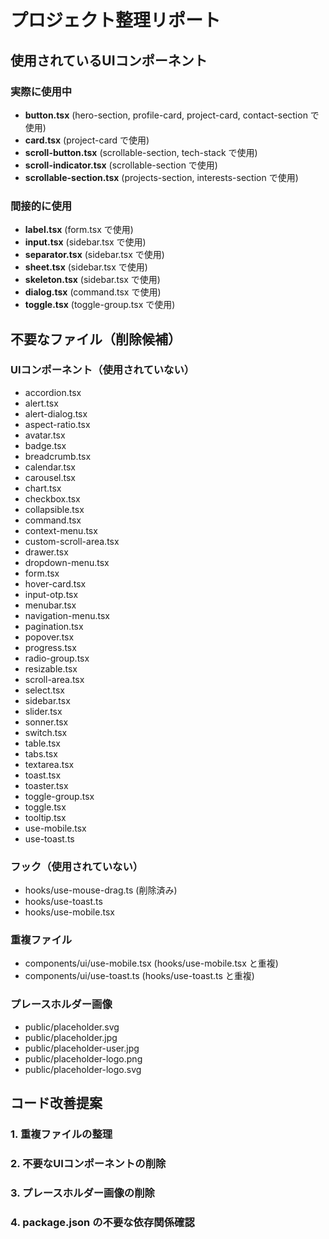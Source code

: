 # プロジェクト整理リポート

## 使用されているUIコンポーネント

### 実際に使用中
- **button.tsx** (hero-section, profile-card, project-card, contact-section で使用)
- **card.tsx** (project-card で使用)
- **scroll-button.tsx** (scrollable-section, tech-stack で使用)
- **scroll-indicator.tsx** (scrollable-section で使用)
- **scrollable-section.tsx** (projects-section, interests-section で使用)

### 間接的に使用
- **label.tsx** (form.tsx で使用)
- **input.tsx** (sidebar.tsx で使用)
- **separator.tsx** (sidebar.tsx で使用)
- **sheet.tsx** (sidebar.tsx で使用)
- **skeleton.tsx** (sidebar.tsx で使用)
- **dialog.tsx** (command.tsx で使用)
- **toggle.tsx** (toggle-group.tsx で使用)

## 不要なファイル（削除候補）

### UIコンポーネント（使用されていない）
- accordion.tsx
- alert.tsx
- alert-dialog.tsx
- aspect-ratio.tsx
- avatar.tsx
- badge.tsx
- breadcrumb.tsx
- calendar.tsx
- carousel.tsx
- chart.tsx
- checkbox.tsx
- collapsible.tsx
- command.tsx
- context-menu.tsx
- custom-scroll-area.tsx
- drawer.tsx
- dropdown-menu.tsx
- form.tsx
- hover-card.tsx
- input-otp.tsx
- menubar.tsx
- navigation-menu.tsx
- pagination.tsx
- popover.tsx
- progress.tsx
- radio-group.tsx
- resizable.tsx
- scroll-area.tsx
- select.tsx
- sidebar.tsx
- slider.tsx
- sonner.tsx
- switch.tsx
- table.tsx
- tabs.tsx
- textarea.tsx
- toast.tsx
- toaster.tsx
- toggle-group.tsx
- toggle.tsx
- tooltip.tsx
- use-mobile.tsx
- use-toast.ts

### フック（使用されていない）
- hooks/use-mouse-drag.ts (削除済み)
- hooks/use-toast.ts
- hooks/use-mobile.tsx

### 重複ファイル
- components/ui/use-mobile.tsx (hooks/use-mobile.tsx と重複)
- components/ui/use-toast.ts (hooks/use-toast.ts と重複)

### プレースホルダー画像
- public/placeholder.svg
- public/placeholder.jpg
- public/placeholder-user.jpg
- public/placeholder-logo.png
- public/placeholder-logo.svg

## コード改善提案

### 1. 重複ファイルの整理
### 2. 不要なUIコンポーネントの削除
### 3. プレースホルダー画像の削除
### 4. package.json の不要な依存関係確認
